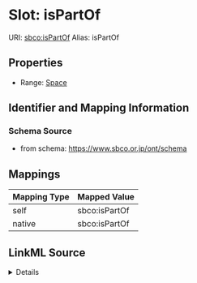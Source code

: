 

# Slot: isPartOf 



URI: [sbco:isPartOf](https://www.sbco.or.jp/ont/isPartOf)
Alias: isPartOf

<!-- no inheritance hierarchy -->







## Properties

* Range: [Space](Space.md)




## Identifier and Mapping Information






### Schema Source


* from schema: https://www.sbco.or.jp/ont/schema




## Mappings

| Mapping Type | Mapped Value |
| ---  | ---  |
| self | sbco:isPartOf |
| native | sbco:isPartOf |




## LinkML Source

<details>
```yaml
name: isPartOf
from_schema: https://www.sbco.or.jp/ont/schema
rank: 1000
alias: isPartOf
range: Space
multivalued: false

```
</details>